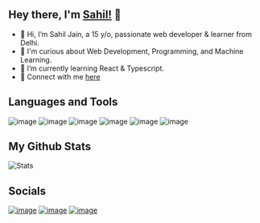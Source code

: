## Hey there, I'm [Sahil!](https://sahiljain.netlify.app) 👋

- 👋 Hi, I’m Sahil Jain, a 15 y/o, passionate web developer & learner from Delhi.
- 👀 I'm curious about Web Development, Programming, and Machine Learning.
- 🌱 I’m currently learning React & Typescript.
- 📧 Connect with me [here](mailto:emailofsahiljain@gmail.com)

## Languages and Tools

![image](https://img.shields.io/badge/HTML5-E34F26?style=for-the-badge&logo=html5&logoColor=white)
![image](https://img.shields.io/badge/CSS3-1572B6?style=for-the-badge&logo=css3&logoColor=white)
![image](https://img.shields.io/badge/JavaScript-323330?style=for-the-badge&logo=javascript&logoColor=F7DF1E)
![image](https://img.shields.io/badge/React-20232A?style=for-the-badge&logo=react&logoColor=61DAFB)
![image](https://img.shields.io/badge/Python-FFD43B?style=for-the-badge&logo=python&logoColor=blue)
![image](https://img.shields.io/badge/GitHub-100000?style=for-the-badge&logo=github&logoColor=white)

## My Github Stats

![Stats](https://github-readme-stats.vercel.app/api?username=imsahiljain&show_icons=true&include_all_commits=false&count_private=true)

## Socials

<a href="https://www.linkedin.com/in/imsahiljain">![image](https://img.shields.io/badge/LinkedIn-0077B5?style=for-the-badge&logo=linkedin&logoColor=white)</a>
<a href="https://github.com/imsahiljain">![image](https://img.shields.io/badge/GitHub-100000?style=for-the-badge&logo=github&logoColor=white)</a>
<a href="https://open.spotify.com/user/g3q5vsyofaplb6ptdwqzkwymb">![image](https://img.shields.io/badge/Spotify-1ED760?&style=for-the-badge&logo=spotify&logoColor=white)</a>
